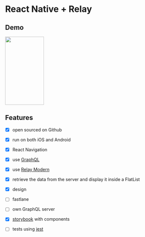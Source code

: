 # React Native + Relay

## Demo

<img src="https://i.imgur.com/SbW2Ipo.gif" width="125" height="220" />

## Features

- [x] open sourced on Github
- [x] run on both iOS and Android
- [x] React Navigation
- [x] use [GraphQL]
- [x] use [Relay Modern]
- [x] retrieve the data from the server and display it inside a FlatList
- [x] design
- [ ] fastlane
- [ ] own GraphQL server
- [x] [storybook] with components
- [ ] tests using [jest]


[storybook]: https://github.com/storybooks/storybook
[jest]: https://jest-everywhere.now.sh
[GraphQL]: graphql.org/
[Relay Modern]: https://facebook.github.io/relay/
